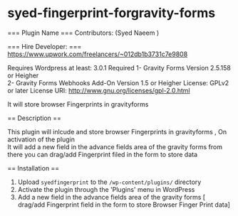 # syed-fingerprint-forgravity-forms

=== Plugin Name ===
Contributors: (Syed Naeem )

=== Hire Developer:  === 
https://www.upwork.com/freelancers/~012db1b3731c7e9808
 
Requires Wordpress at least: 3.0.1
Required 
1- Gravity Forms Version 2.5.158 or Heigher   
2- Gravity Forms Webhooks Add-On Version 1.5 or Heigher
License: GPLv2 or later
License URI: http://www.gnu.org/licenses/gpl-2.0.html

It will store browser Fingerprints  in  gravityforms

== Description ==

This plugin will inlcude and store browser Fingerprints  in  gravityforms , On activation of the plugin  
It will add a new field in the advance fields area of the  gravity forms  from there  you can drag/add Fingerprint filed in the form to store data

== Installation ==
 

1. Upload `syedfingerprint` to the `/wp-content/plugins/` directory
2. Activate the plugin through the 'Plugins' menu in WordPress
3. Add a new field in the advance fields area of the  gravity forms [  drag/add Fingerprint field in the form to store Browser Finger Print data]




